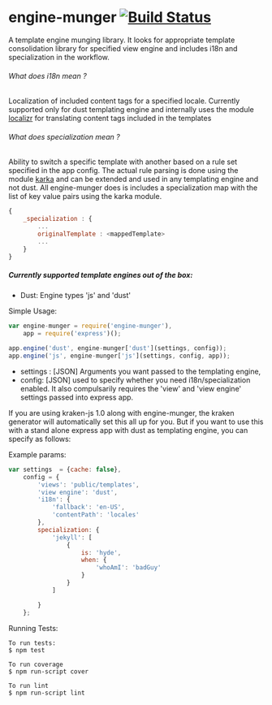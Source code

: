 engine-munger [![Build Status](https://travis-ci.org/paypal/kraken-js.png)](https://travis-ci.org/pvenkatakrishnan/engine-munger)
=============

A template engine munging library.
It looks for appropriate template consolidation library for specified view engine and includes i18n and specialization in the workflow.

###### What does i18n mean ?
Localization of included content tags for a specified locale. Currently supported only for dust templating engine and internally uses the module [localizr](https://github.com/krakenjs/localizr) for translating content tags included in the templates

###### What does specialization mean ?
Ability to switch a specific template with another based on a rule set specified in the app config. The actual rule parsing is done using the module [karka](https://github.com/krakenjs/karka) and can be extended and used in any templating engine and not dust.
All engine-munger does is includes a specialization map with the list of key value pairs using the karka module.
```javascript
{
    _specialization : {
        ...
        originalTemplate : <mappedTemplate>
        ...
    }
}
```

##### Currently supported template engines out of the box:

* Dust: Engine types 'js' and 'dust'


Simple Usage:

```javascript
var engine-munger = require('engine-munger'),
    app = require('express')();

app.engine('dust', engine-munger['dust'](settings, config));
app.engine('js', engine-munger['js'](settings, config, app));
```

* settings : [JSON] Arguments you want passed to the templating engine,
* config: [JSON] used to specify whether you need i18n/specialization enabled. It also compulsarily requires the 'view' and 'view engine' settings passed into express app.

 If you are using kraken-js 1.0 along with engine-munger, the kraken generator will automatically set this all up for you.
 But if you want to use this with a stand alone express app with dust as templating engine, you can specify as follows:

 Example params:

 ```javascript
 var settings  = {cache: false},
     config = {
         'views': 'public/templates',
         'view engine': 'dust',
         'i18n': {
             'fallback': 'en-US',
             'contentPath': 'locales'
         },
         specialization: {
             'jekyll': [
                 {
                     is: 'hyde',
                     when: {
                         'whoAmI': 'badGuy'
                     }
                 }
             ]

         }
     };
 ```

Running Tests:

```
To run tests:
$ npm test

To run coverage
$ npm run-script cover

To run lint
$ npm run-script lint
```


